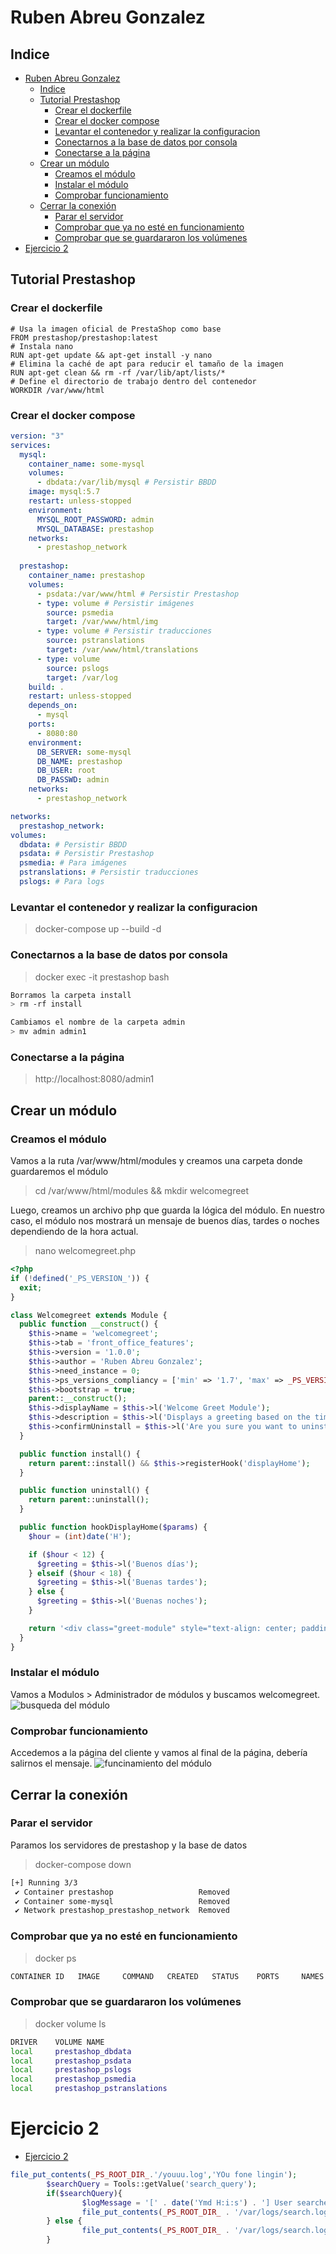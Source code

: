 # Ruben Abreu Gonzalez

## Indice
- [Ruben Abreu Gonzalez](#ruben-abreu-gonzalez)
  - [Indice](#indice)
  - [Tutorial Prestashop](#tutorial-prestashop)
    - [Crear el dockerfile](#crear-el-dockerfile)
    - [Crear el docker compose](#crear-el-docker-compose)
    - [Levantar el contenedor y realizar la configuracion](#levantar-el-contenedor-y-realizar-la-configuracion)
    - [Conectarnos a la base de datos por consola](#conectarnos-a-la-base-de-datos-por-consola)
    - [Conectarse a la página](#conectarse-a-la-página)
  - [Crear un módulo](#crear-un-módulo)
    - [Creamos el módulo](#creamos-el-módulo)
    - [Instalar el módulo](#instalar-el-módulo)
    - [Comprobar funcionamiento](#comprobar-funcionamiento)
  - [Cerrar la conexión](#cerrar-la-conexión)
    - [Parar el servidor](#parar-el-servidor)
    - [Comprobar que ya no esté en funcionamiento](#comprobar-que-ya-no-esté-en-funcionamiento)
    - [Comprobar que se guardararon los volúmenes](#comprobar-que-se-guardararon-los-volúmenes)
- [Ejercicio 2](#ejercicio-2)


## Tutorial Prestashop

### Crear el dockerfile
```docker
# Usa la imagen oficial de PrestaShop como base
FROM prestashop/prestashop:latest
# Instala nano
RUN apt-get update && apt-get install -y nano
# Elimina la caché de apt para reducir el tamaño de la imagen
RUN apt-get clean && rm -rf /var/lib/apt/lists/*
# Define el directorio de trabajo dentro del contenedor
WORKDIR /var/www/html
```

### Crear el docker compose
```yml
version: "3"
services:
  mysql:
    container_name: some-mysql
    volumes:
      - dbdata:/var/lib/mysql # Persistir BBDD
    image: mysql:5.7
    restart: unless-stopped
    environment:
      MYSQL_ROOT_PASSWORD: admin
      MYSQL_DATABASE: prestashop
    networks:
      - prestashop_network
  
  prestashop:
    container_name: prestashop
    volumes:
      - psdata:/var/www/html # Persistir Prestashop
      - type: volume # Persistir imágenes
        source: psmedia
        target: /var/www/html/img
      - type: volume # Persistir traducciones
        source: pstranslations
        target: /var/www/html/translations
      - type: volume
        source: pslogs
        target: /var/log
    build: .
    restart: unless-stopped
    depends_on:
      - mysql
    ports:
      - 8080:80
    environment:
      DB_SERVER: some-mysql
      DB_NAME: prestashop
      DB_USER: root
      DB_PASSWD: admin
    networks:
      - prestashop_network

networks:
  prestashop_network:
volumes:
  dbdata: # Persistir BBDD
  psdata: # Persistir Prestashop
  psmedia: # Para imágenes
  pstranslations: # Persistir traducciones
  pslogs: # Para logs
```

### Levantar el contenedor y realizar la configuracion
> docker-compose up --build -d

### Conectarnos a la base de datos por consola
> docker exec -it prestashop bash
```bash
Borramos la carpeta install
> rm -rf install

Cambiamos el nombre de la carpeta admin
> mv admin admin1
```

### Conectarse a la página
> http://localhost:8080/admin1

## Crear un módulo
### Creamos el módulo
Vamos a la ruta /var/www/html/modules y creamos una carpeta donde guardaremos el módulo
> cd /var/www/html/modules && mkdir welcomegreet

Luego, creamos un archivo php que guarda la lógica del módulo. En nuestro caso, el módulo nos mostrará un mensaje de buenos días, tardes o noches dependiendo de la hora actual.
> nano welcomegreet.php

```php
<?php
if (!defined('_PS_VERSION_')) {
  exit;
}

class Welcomegreet extends Module {
  public function __construct() {
    $this->name = 'welcomegreet';
    $this->tab = 'front_office_features';
    $this->version = '1.0.0';
    $this->author = 'Ruben Abreu Gonzalez';
    $this->need_instance = 0;
    $this->ps_versions_compliancy = ['min' => '1.7', 'max' => _PS_VERSION_];
    $this->bootstrap = true;
    parent::__construct();
    $this->displayName = $this->l('Welcome Greet Module');
    $this->description = $this->l('Displays a greeting based on the time of day.');
    $this->confirmUninstall = $this->l('Are you sure you want to uninstall this module?');
  }

  public function install() {
    return parent::install() && $this->registerHook('displayHome');
  }

  public function uninstall() {
    return parent::uninstall();
  }

  public function hookDisplayHome($params) {
    $hour = (int)date('H');

    if ($hour < 12) {
      $greeting = $this->l('Buenos días');
    } elseif ($hour < 18) {
      $greeting = $this->l('Buenas tardes');
    } else {
      $greeting = $this->l('Buenas noches');
    }

    return '<div class="greet-module" style="text-align: center; padding: 10px background: #f1f1f1;">' . '<h2>' . $greeting . '</h2>' . '</div>';
  }
}
```

### Instalar el módulo
Vamos a Modulos > Administrador de módulos y buscamos welcomegreet.
<img src="./img/modulo.png" alt="busqueda del módulo">

### Comprobar funcionamiento
Accedemos a la página del cliente y vamos al final de la página, debería salirnos el mensaje.
<img src="./img/funcionamiento.png" alt="funcinamiento del módulo">

## Cerrar la conexión
### Parar el servidor
Paramos los servidores de prestashop y la base de datos
> docker-compose down
```bash
[+] Running 3/3
 ✔ Container prestashop                   Removed                                                                                                                   1.5s 
 ✔ Container some-mysql                   Removed                                                                                                                   1.6s 
 ✔ Network prestashop_prestashop_network  Removed 
```

### Comprobar que ya no esté en funcionamiento
> docker ps
```bash
CONTAINER ID   IMAGE     COMMAND   CREATED   STATUS    PORTS     NAMES
```

### Comprobar que se guardararon los volúmenes
> docker volume ls
```bash
DRIVER    VOLUME NAME
local     prestashop_dbdata
local     prestashop_psdata
local     prestashop_pslogs
local     prestashop_psmedia
local     prestashop_pstranslations
```

# Ejercicio 2
- [Ejercicio 2](/Ejercicio2.md)

```php
file_put_contents(_PS_ROOT_DIR_.'/youuu.log','YOu fone lingin');
        $searchQuery = Tools::getValue('search_query');
        if($searchQuery){
                $logMessage = '[' . date('Ymd H:i:s') . '] User searched for: ' . $searchQuery . PHP_EOL;
                file_put_contents(_PS_ROOT_DIR_ . '/var/logs/search.log', $logMessage, FILE_APPEND);
        } else {
                file_put_contents(_PS_ROOT_DIR_ . '/var/logs/search.log', 'Yo fone ringin', FILE_APPEND);
        }

```
